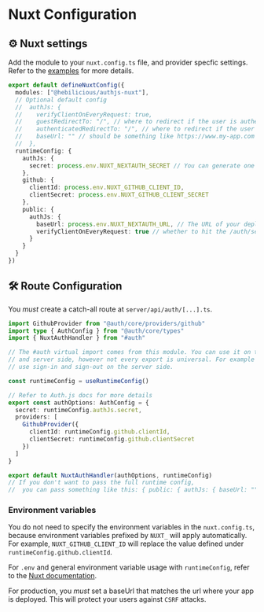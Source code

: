 # Nuxt Configuration

## ⚙️ Nuxt settings

Add the module to your `nuxt.config.ts` file, and provider specfic settings.
Refer to the [examples](https://github.com/Hebilicious/authjs-nuxt-examples) for more details.

```ts
export default defineNuxtConfig({
  modules: ["@hebilicious/authjs-nuxt"],
  // Optional default config
  //  authJs: {
  //    verifyClientOnEveryRequest: true,
  //    guestRedirectTo: "/", // where to redirect if the user is authenticated
  //    authenticatedRedirectTo: "/", // where to redirect if the user is not authenticated
  //    baseUrl: "" // should be something like https://www.my-app.com
  //  },
  runtimeConfig: {
    authJs: {
      secret: process.env.NUXT_NEXTAUTH_SECRET // You can generate one with `openssl rand -base64 32`
    },
    github: {
      clientId: process.env.NUXT_GITHUB_CLIENT_ID,
      clientSecret: process.env.NUXT_GITHUB_CLIENT_SECRET
    },
    public: {
      authJs: {
        baseUrl: process.env.NUXT_NEXTAUTH_URL, // The URL of your deployed app (used for origin Check in production)
        verifyClientOnEveryRequest: true // whether to hit the /auth/session endpoint on every client request
      }
    }
  }
})
```

## 🛠️ Route Configuration

You *must* create a catch-all route at `server/api/auth/[...].ts`.

```ts
import GithubProvider from "@auth/core/providers/github"
import type { AuthConfig } from "@auth/core/types"
import { NuxtAuthHandler } from "#auth"

// The #auth virtual import comes from this module. You can use it on the client
// and server side, however not every export is universal. For example do not
// use sign-in and sign-out on the server side.

const runtimeConfig = useRuntimeConfig()

// Refer to Auth.js docs for more details
export const authOptions: AuthConfig = {
  secret: runtimeConfig.authJs.secret,
  providers: [
    GithubProvider({
      clientId: runtimeConfig.github.clientId,
      clientSecret: runtimeConfig.github.clientSecret
    })
  ]
}

export default NuxtAuthHandler(authOptions, runtimeConfig)
// If you don't want to pass the full runtime config,
//  you can pass something like this: { public: { authJs: { baseUrl: "" } } }
```

### Environment variables

You do not need to specify the environment variables in the `nuxt.config.ts`, because environment variables prefixed by `NUXT_` will apply automatically.
For example, `NUXT_GITHUB_CLIENT_ID` will replace the value defined under `runtimeConfig.github.clientId`.

For `.env` and general environment variable usage with `runtimeConfig`, refer to the [Nuxt documentation](https://nuxt.com/docs/guide/going-further/runtime-config).

For production, you *must* set a baseUrl that matches the url where your app is deployed. This will protect your users against `CSRF` attacks.
